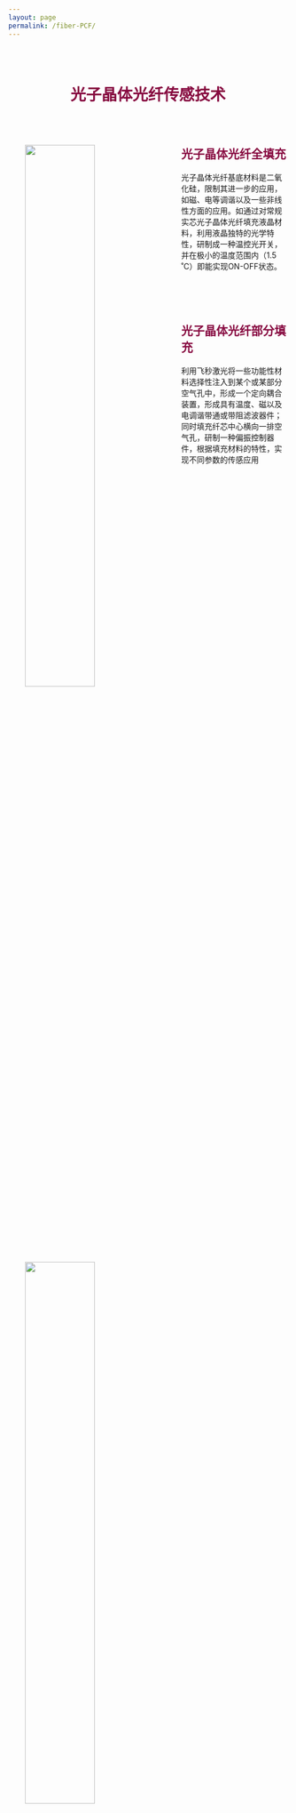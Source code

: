 ```yaml
---
layout: page
permalink: /fiber-PCF/
---
```


<h1 style="color: #870A40; padding-top: 2.5rem; padding-bottom: 0.8rem; text-align:center;">光子晶体光纤传感技术</h1>

<div class="wrap clearfix">
    <img src="{{ site.baseurl }}/images/all.jpg" style="float: left; width: 50%; margin: 15px; padding: 15px;" >
    <h2 style="color: #870A40;padding-top: 1.9rem;">光子晶体光纤全填充</h2> 
    <ul>    
    光子晶体光纤基底材料是二氧化硅，限制其进一步的应用，如磁、电等调谐以及一些非线性方面的应用。如通过对常规实芯光子晶体光纤填充液晶材料，利用液晶独特的光学特性，研制成一种温控光开关，并在极小的温度范围内（1.5 ˚C）即能实现ON-OFF状态。
    <ul>
</div>

<br>

<div class="wrap clearfix">
    <img src="{{ site.baseurl }}/images/choice.jpg" style="float: left; width: 50%; margin: 15px; padding: 15px;" >
    <h2 style="color: #870A40;padding-top: 1.9rem;">光子晶体光纤部分填充</h2> 
    <ul>
        利用飞秒激光将一些功能性材料选择性注入到某个或某部分空气孔中，形成一个定向耦合装置，形成具有温度、磁以及电调谐带通或带阻滤波器件；同时填充纤芯中心横向一排空气孔，研制一种偏振控制器件，根据填充材料的特性，实现不同参数的传感应用
    </ul>
</div>

<br>
